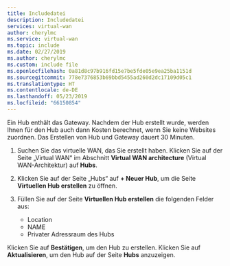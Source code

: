 ```yaml
---
title: Includedatei
description: Includedatei
services: virtual-wan
author: cherylmc
ms.service: virtual-wan
ms.topic: include
ms.date: 02/27/2019
ms.author: cherylmc
ms.custom: include file
ms.openlocfilehash: 0a81d8c97b916fd15e7be5fde05e9ea25ba1151d
ms.sourcegitcommit: 778e7376853b69bbd5455ad260d2dc17109d05c1
ms.translationtype: HT
ms.contentlocale: de-DE
ms.lasthandoff: 05/23/2019
ms.locfileid: "66150854"
---
```

Ein Hub enthält das Gateway. Nachdem der Hub erstellt wurde, werden Ihnen für den Hub auch dann Kosten berechnet, wenn Sie keine Websites zuordnen. Das Erstellen von Hub und Gateway dauert 30 Minuten.

1. Suchen Sie das virtuelle WAN, das Sie erstellt haben. Klicken Sie auf der Seite „Virtual WAN“ im Abschnitt **Virtual WAN architecture** (Virtual WAN-Architektur) auf **Hubs**.
2. Klicken Sie auf der Seite „Hubs“ auf **+ Neuer Hub**, um die Seite **Virtuellen Hub erstellen** zu öffnen.
3. Füllen Sie auf der Seite **Virtuellen Hub erstellen** die folgenden Felder aus:

   * Location
   * NAME
   * Privater Adressraum des Hubs

Klicken Sie auf **Bestätigen**, um den Hub zu erstellen. Klicken Sie auf **Aktualisieren**, um den Hub auf der Seite **Hubs** anzuzeigen.
